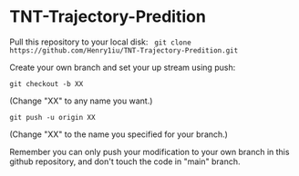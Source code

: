 # TNT-Trajectory-Predition

Pull this repository to your local disk:
  ``` git clone https://github.com/Henry1iu/TNT-Trajectory-Predition.git```

Create your own branch and set your up stream using push:
``` 
git checkout -b XX
``` 
(Change "XX" to any name you want.)
```
git push -u origin XX
``` 
(Change "XX" to the name you specified for your branch.)

Remember you can only push your modification to your own branch in this github repository, and don't touch the code in "main" branch.
